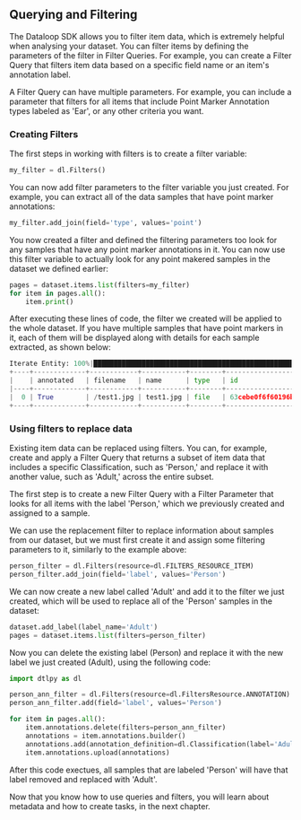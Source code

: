 ## Querying and Filtering

The Dataloop SDK allows you to filter item data, which is extremely helpful when analysing your dataset. You can filter items by defining the parameters of the filter in Filter Queries. For example, you can create a Filter Query that filters item data based on a specific field name or an item's annotation label.

A Filter Query can have multiple parameters. For example, you can include a parameter that filters for all items that include Point Marker Annotation types labeled as 'Ear', or any other criteria you want.

### Creating Filters
The first steps in working with filters is to create a filter variable:
```python
my_filter = dl.Filters()
```
You can now add filter parameters to the filter variable you just created. For example, you can extract all of the data samples that have point marker annotations:
```python
my_filter.add_join(field='type', values='point')
```
You now created a filter and defined the filtering parameters too look for any samples that have any point marker annotations in it. You can now use this filter variable to actually look for any point makered samples in the dataset we defined earlier:
```python
pages = dataset.items.list(filters=my_filter)
for item in pages.all():
    item.print()
```
After executing these lines of code, the filter we created will be applied to the whole dataset. If you have multiple samples that have point markers in it, each of them will be displayed along with details for each sample extracted, as shown below:

```python
Iterate Entity: 100%|████████████████████████████████████████████████████████████████████| 1/1 [00:00<00:00,  1.66it/s]
+----+-------------+------------+-----------+--------+--------------------------+----------+-------+--------------------+-------------------------------------------------------------------+--------------------------+--------------------------+---------------------+
|    | annotated   | filename   | name      | type   | id                       | hidden   | dir   |   annotationsCount | dataset                                                           | createdAt                | datasetId                | creator             |
|----+-------------+------------+-----------+--------+--------------------------+----------+-------+--------------------+-------------------------------------------------------------------+--------------------------+--------------------------+---------------------|
|  0 | True        | /test1.jpg | test1.jpg | file   | 63cebe0f6f60196b004423d9 | False    | /     |                  3 | https://gate.dataloop.ai/api/v1/datasets/63cebc185bc9dbe3ed851dbe | 2023-01-23T17:04:15.000Z | 63cebc185bc9dbe3ed851dbe | emailaccount@gmail.com |
+----+-------------+------------+-----------+--------+--------------------------+----------+-------+--------------------+-------------------------------------------------------------------+--------------------------+--------------------------+---------------------+
```

### Using filters to replace data
Existing item data can be replaced using filters. You can, for example, create and apply a Filter Query that returns a subset of item data that includes a specific Classification, such as 'Person,' and replace it with another value, such as 'Adult,' across the entire subset.

The first step is to create a new Filter Query with a Filter Parameter that looks for all items with the label 'Person,' which we previously created and assigned to a sample.

We can use the replacement filter to replace information about samples from our dataset, but we must first create it and assign some filtering parameters to it, similarly to the example above:
```python
person_filter = dl.Filters(resource=dl.FILTERS_RESOURCE_ITEM)
person_filter.add_join(field='label', values='Person')
```
We can now create a new label called 'Adult' and add it to the filter we just created, which will be used to replace all of the 'Person' samples in the dataset:
```python
dataset.add_label(label_name='Adult')
pages = dataset.items.list(filters=person_filter)
```
Now you can delete the existing label (Person) and replace it with the new label we just created (Adult), using the following code:
```python
import dtlpy as dl

person_ann_filter = dl.Filters(resource=dl.FiltersResource.ANNOTATION)
person_ann_filter.add(field='label', values='Person')

for item in pages.all():
    item.annotations.delete(filters=person_ann_filter)
    annotations = item.annotations.builder()
    annotations.add(annotation_definition=dl.Classification(label='Adult'))
    item.annotations.upload(annotations)
```
After this code exectues, all samples that are labeled 'Person' will have that label removed and replaced with 'Adult'.

Now that you know how to use queries and filters, you will learn about metadata and how to create tasks, in the next chapter.
